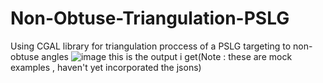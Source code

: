 # Non-Obtuse-Triangulation-PSLG
Using CGAL library for triangulation proccess of a PSLG targeting to non-obtuse angles
![image](https://github.com/user-attachments/assets/fc7c5bb4-4bb3-4dc7-a788-3d0cdc86dee2)
this is the output i get(Note : these are mock examples , haven't yet incorporated the jsons)

